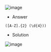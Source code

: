 ![image](https://user-images.githubusercontent.com/68887544/190961323-736b910d-36f9-47be-9104-f96d8de7981a.png)


- Answer

```
([A-Z].{2} (\d{4}))
```

- Solution


![image](https://user-images.githubusercontent.com/68887544/190961376-784db5aa-0326-45cc-8260-b46e41c5cb62.png)
